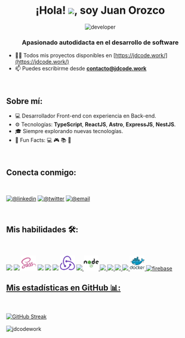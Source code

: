 
<h1 align="center">¡Hola! <img src="https://media.giphy.com/media/hvRJCLFzcasrR4ia7z/giphy.gif" width="35">, soy Juan Orozco</h1>

<div align="center" width="50">
    <img alt="developer" src="https://res.cloudinary.com/dfmkgykqh/image/upload/v1727573759/t8yrjg3pafuoflpejuer.png" width="1200"/>
</div>

<h3 align="center">Apasionado autodidacta en el desarrollo de software</h3>

- 👨‍💻 Todos mis proyectos disponibles en [https://jdcode.work/](https://jdcode.work/)
- 📫 Puedes escribirme desde **contacto@jdcode.work**
<br>

## Sobre mí:

- 💻 Desarrollador Front-end con experiencia en Back-end.
- ⚙️ Tecnologías: **TypeScript**, **ReactJS**, **Astro**, **ExpressJS**, **NestJS**.
- 🎓 Siempre explorando nuevas tecnologías.
- 🎉 Fun Facts: 💻 🎮 📚 🚀

<br>

## Conecta conmigo:

<br>

[![@linkedin](https://img.icons8.com/fluency/48/000000/linkedin.png "@linkedin")]([https://www.linkedin.com/in/tuusuario/](https://www.linkedin.com/in/jdcodework/)) [![@twitter](https://img.icons8.com/fluency/48/000000/twitter-squared.png "@twitter")]([https://twitter.com/tuusuario](https://x.com/JDCodeWork)) [![@email](https://img.icons8.com/fluency/48/000000/apple-mail.png "@email")](mailto:contacto@jdcode.work)

<br>

## Mis habilidades 🛠️:

<br>

<img src="https://img.icons8.com/color/48/000000/html-5--v1.png"/> <img src="https://img.icons8.com/color/48/000000/css3.png"/> <img src="https://raw.githubusercontent.com/devicons/devicon/master/icons/sass/sass-original.svg" alt="sass" width="40" height="40"/> <img src="https://img.icons8.com/color/48/000000/tailwindcss.png"/> <img src="https://img.icons8.com/color/48/000000/javascript--v1.png"/> <img src="https://img.icons8.com/color/48/000000/typescript.png"/> <img src="https://raw.githubusercontent.com/devicons/devicon/master/icons/redux/redux-original.svg" alt="redux" width="40" height="40"/> </a> <a href="https://sass-lang.com" target="_blank" rel="noreferrer"> <img src="https://img.icons8.com/color/48/000000/react-native.png"/> <img src="https://raw.githubusercontent.com/devicons/devicon/master/icons/nodejs/nodejs-original-wordmark.svg" alt="nodejs" width="40" height="40"/>  <img src="https://img.icons8.com/fluency/48/000000/express-js.png"/> <img src="https://img.icons8.com/color/48/000000/nestjs.png"/>  <img src="https://img.icons8.com/color/48/000000/postgreesql.png"/> <img src="https://img.icons8.com/color/48/000000/mongodb.png"/> <img src="https://raw.githubusercontent.com/devicons/devicon/master/icons/docker/docker-original-wordmark.svg" alt="docker" width="40" height="40"/> <img src="https://www.vectorlogo.zone/logos/firebase/firebase-icon.svg" alt="firebase" width="40" height="40"/> </a> <a href="https://gulpjs.com" target="_blank" rel="noreferrer">
<br>

## Mis estadísticas en GitHub 📊:

<br>

[![GitHub Streak](https://github-readme-streak-stats.herokuapp.com?user=JDCodeWork&theme=algolia)](https://git.io/streak-stats) 
<p><img align="center" src="https://github-readme-stats.vercel.app/api/top-langs?username=jdcodework&show_icons=true&locale=en&layout=compact&theme=algolia" alt="jdcodework" /></p>

